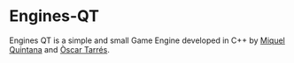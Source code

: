 # Engines-QT
Engines QT is a simple and small Game Engine developed in C++ by [Miquel Quintana](https://github.com/Leukino) and [Òscar Tarrés](https://github.com/oscarta3).
